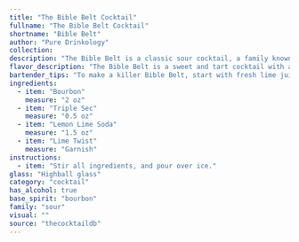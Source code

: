 ```yaml
---
title: "The Bible Belt Cocktail"
fullname: "The Bible Belt Cocktail"
shortname: "Bible Belt"
author: "Pure Drinkology"
collection:
description: "The Bible Belt is a classic sour cocktail, a family known for their tangy, citrusy profiles. It's likely a Southern invention, blending the warmth of Southern Comfort with the sweetness of Triple Sec and lime, creating a refreshing drink perfect for the region's climate. "
flavor_description: "The Bible Belt is a sweet and tart cocktail with a smooth, balanced flavor. Southern Comfort's spiced whiskey notes mingle with the citrusy tang of Triple Sec and lime, while the sour mix adds a touch of acidity.  The result is a refreshing and easy-drinking cocktail, perfect for those who enjoy a hint of Southern charm in their drinks. "
bartender_tips: "To make a killer Bible Belt, start with fresh lime juice – bottled is a no-go. Use good quality sour mix, not the overly sweet kind.  Shake hard with ice to chill the cocktail properly.  Don't over-pour the Triple Sec, it should complement, not dominate.  A splash of soda water can give it a nice fizz. Garnish with a lime wheel, and enjoy! "
ingredients:
  - item: "Bourbon"
    measure: "2 oz"
  - item: "Triple Sec"
    measure: "0.5 oz"
  - item: "Lemon Lime Soda"
    measure: "1.5 oz"
  - item: "Lime Twist"
    measure: "Garnish"
instructions:
  - item: "Stir all ingredients, and pour over ice."
glass: "Highball glass"
category: "cocktail"
has_alcohol: true
base_spirit: "bourbon"
family: "sour"
visual: ""
source: "thecocktaildb"
---
```


